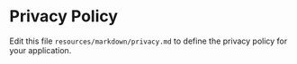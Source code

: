 # Privacy Policy

Edit this file `resources/markdown/privacy.md` to define the privacy policy for your application.
